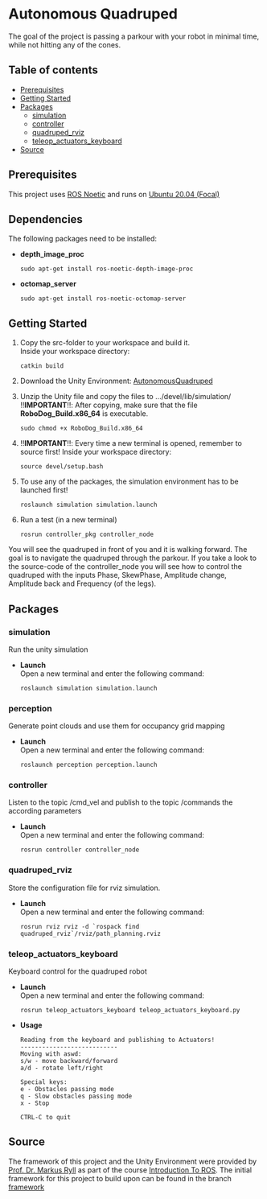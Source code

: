 # Autonomous Quadruped 
The goal of the project is passing a parkour with your robot in minimal time, while not hitting any of the cones.

## Table of contents 
* [Prerequisites](#prerequisites)
* [Getting Started](#getting-started)
* [Packages](#packages)
   * [simulation](#simulation)
   * [controller](#controller)
   * [quadruped_rviz](#quadruped_rviz)
   * [teleop_actuators_keyboard](#teleop_actuators_keyboard)
* [Source](#source)

## Prerequisites
This project uses [ROS Noetic](http://wiki.ros.org/noetic/Installation/Ubuntu) and runs on [Ubuntu 20.04 (Focal)](https://releases.ubuntu.com/focal/)

## Dependencies
The following packages need to be installed:
* **depth_image_proc**

  ````
  sudo apt-get install ros-noetic-depth-image-proc
  ````
* **octomap_server**
  
  ````
  sudo apt-get install ros-noetic-octomap-server
  ````

## Getting Started
1. Copy the src-folder to your workspace and build it. </br>
   Inside your workspace directory:
   ````
   catkin build
   ````
3. Download the Unity Environment: [AutonomousQuadruped](https://www.dropbox.com/scl/fi/ur7qtlxuc4q75zl5jgfi8/AutonomousQuadruped.zip?rlkey=9973zkjr8mfln7c2cmrgts19b&st=09o0mxjm&dl=0)
4. Unzip the Unity file and copy the files to .../devel/lib/simulation/ </br>
   ‼️**IMPORTANT**‼️: After copying, make sure that the file **RoboDog_Build.x86_64** is executable. 
   ````
   sudo chmod +x RoboDog_Build.x86_64
   ````
5. ‼️**IMPORTANT**‼️: Every time a new terminal is opened, remember to source first! Inside your workspace directory:
   
    ````
    source devel/setup.bash
    ````
6. To use any of the packages, the simulation environment has to be launched first!
   
    ````
    roslaunch simulation simulation.launch
    ````
7. Run a test (in a new terminal)
   
    ````
    rosrun controller_pkg controller_node
    ````
  
You will see the quadruped in front of you and it is walking forward. The goal is to navigate the quadruped through the parkour. If you take a look to the source-code of the controller_node you will see how to control the quadruped with the inputs Phase, SkewPhase, Amplitude change, Amplitude back and Frequency (of the legs).

## Packages

### simulation
Run the unity simulation
* **Launch**  
   Open a new terminal and enter the following command:
   ````
   roslaunch simulation simulation.launch
   ````

### perception
Generate point clouds and use them for occupancy grid mapping
* **Launch**  
   Open a new terminal and enter the following command:
   ````
   roslaunch perception perception.launch
   ````

### controller
Listen to the topic /cmd_vel and publish to the topic /commands the according parameters
* **Launch**  
   Open a new terminal and enter the following command:
   ````
   rosrun controller controller_node
   ````

### quadruped_rviz
Store the configuration file for rviz simulation.
* **Launch**  
   Open a new terminal and enter the following command:
   ```
   rosrun rviz rviz -d `rospack find quadruped_rviz`/rviz/path_planning.rviz
   ```

### teleop_actuators_keyboard
Keyboard control for the quadruped robot
* **Launch**  
   Open a new terminal and enter the following command:
   ```
   rosrun teleop_actuators_keyboard teleop_actuators_keyboard.py
   ```
* **Usage**
   ````
   Reading from the keyboard and publishing to Actuators!
   ---------------------------
   Moving with aswd:
   s/w - move backward/forward
   a/d - rotate left/right
   
   Special keys:
   e - Obstacles passing mode
   q - Slow obstacles passing mode
   x - Stop
   
   CTRL-C to quit
   ````

## Source
The framework of this project and the Unity Environment were provided by [Prof. Dr. Markus Ryll](https://www.professoren.tum.de/ryll-markus) as part of the course [Introduction To ROS](https://www.moodle.tum.de/course/info.php?id=88252). The initial framework for this project to build upon can be found in the branch [framework](https://github.com/lagessiehcs/autonomous-quadruped/tree/framework)
